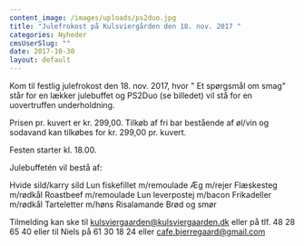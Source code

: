 ```yaml
---
content_image: /images/uploads/ps2duo.jpg
title: "Julefrokost på Kulsviergården den 18. nov. 2017 "
categories: Nyheder
cmsUserSlug: ""
date: 2017-10-30 
layout: default
---
```


Kom til festlig julefrokost den 18. nov. 2017, hvor " Et spørgsmål om smag" står for en lækker julebuffet og PS2Duo (se billedet) vil stå for en uovertruffen underholdning. 

Prisen pr. kuvert er kr. 299,00. Tilkøb af fri bar bestående af øl/vin og sodavand kan tilkøbes for kr. 299,00 pr. kuvert.

Festen starter kl. 18.00.

Julebuffetén vil bestå af:

Hvide sild/karry sild
Lun fiskefillet m/remoulade
Æg m/rejer
Flæskesteg m/rødkål
Roastbeef m/remoulade
Lun leverpostej m/bacon
Frikadeller m/rødkål
Tarteletter m/høns
Risalamande
Brød og smør

Tilmelding kan ske til
[kulsviergaarden@kulsviergaarden.dk](mailto:kulsviergaarden@kulsviergaarden.dk) eller på tlf. 48 28 65 40
eller til Niels på 61 30 18 24 eller [cafe.bjerregaard@gmail.com](mailto:cafe.bjerregaard@gmail.com)




